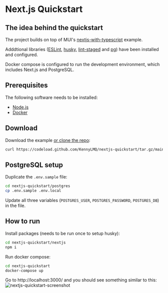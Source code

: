 # Next.js Quickstart

## The idea behind the quickstart

The project builds on top of MUI's [nextjs-with-typescript](https://github.com/mui/material-ui/tree/master/examples/nextjs-with-typescript) example.

Adddtional libraries ([ESLint](https://eslint.org/), [husky](https://typicode.github.io/husky/), [lint-staged](https://github.com/okonet/lint-staged) and [pg](https://node-postgres.com/)) have been installed and configured.

Docker compose is configured to run the development environment, which includes Next.js and PostgreSQL.

## Prerequisites

The following software needs to be installed:

- [Node.js](https://nodejs.org/en/)
- [Docker](https://www.docker.com/products/docker-desktop/)

## Download

Download the example [or clone the repo](https://github.com/KennyLMQ/nextjs-quickstart):

```sh
curl https://codeload.github.com/KennyLMQ/nextjs-quickstart/tar.gz/main | tar -xz
```

## PostgreSQL setup

Duplicate the `.env.sample` file:

```sh
cd nextjs-quickstart/postgres
cp .env.sample .env.local
```

Update all three variables (`POSTGRES_USER`, `POSTGRES_PASSWORD`, `POSTGRES_DB`) in the file.

## How to run

Install packages (needs to be run once to setup husky):

```sh
cd nextjs-quickstart/nextjs
npm i
```

Run docker compose:

```sh
cd nextjs-quickstart
docker-compose up
```

Go to http://localhost:3000/ and you should see something similar to this:
![nextjs-quickstart-screenshot](https://user-images.githubusercontent.com/22737987/198955317-9669412a-49dd-4606-8aa4-478b026c3e41.png)
